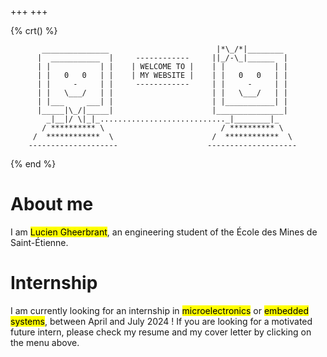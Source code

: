+++
+++

{% crt() %}
```
       _______________                        |*\_/*|________
      |  ___________  |     ------------     ||_/-\_|______  |
      | |           | |    | WELCOME TO |    | |           | |
      | |   0   0   | |    | MY WEBSITE |    | |   0   0   | |
      | |     -     | |     ------------     | |     -     | |
      | |   \___/   | |                      | |   \___/   | |
      | |___     ___| |                      | |___________| |
      |_____|\_/|_____|                      |_______________|
        _|__|/ \|_|_............................_|________|_
       / ********** \                          / ********** \
     /  ************  \                      /  ************  \
    --------------------                    --------------------
```
{% end %}

# About me
I am <mark>Lucien Gheerbrant</mark>, an engineering student of the École des Mines de Saint-Étienne.

# Internship
I am currently looking for an internship in <mark>microelectronics</mark> or <mark>embedded systems</mark>, between April and July 2024 ! If you are looking for a motivated future intern, please check my resume and my cover letter by clicking on the menu above. 

